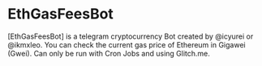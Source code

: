 # EthGasFeesBot
[EthGasFeesBot] is a telegram cryptocurrency Bot created by @icyurei or @ikmxleo. You can check the current gas price of Ethereum in Gigawei (Gwei). Can only be run with Cron Jobs and using Glitch.me.
